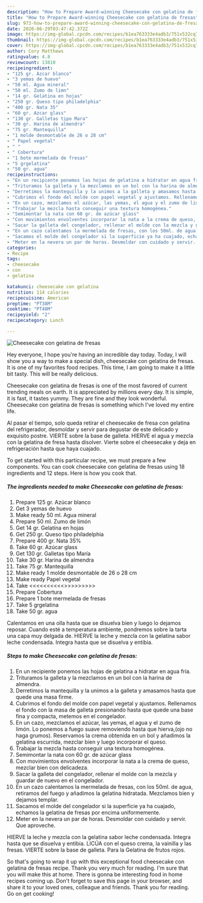 ```yaml
---
description: "How to Prepare Award-winning Cheesecake con gelatina de fresas"
title: "How to Prepare Award-winning Cheesecake con gelatina de fresas"
slug: 973-how-to-prepare-award-winning-cheesecake-con-gelatina-de-fresas
date: 2020-06-29T03:47:42.372Z
image: https://img-global.cpcdn.com/recipes/b1ea763333e4adb3/751x532cq70/cheesecake-con-gelatina-de-fresas-foto-principal.jpg
thumbnail: https://img-global.cpcdn.com/recipes/b1ea763333e4adb3/751x532cq70/cheesecake-con-gelatina-de-fresas-foto-principal.jpg
cover: https://img-global.cpcdn.com/recipes/b1ea763333e4adb3/751x532cq70/cheesecake-con-gelatina-de-fresas-foto-principal.jpg
author: Cory Matthews
ratingvalue: 4.8
reviewcount: 13810
recipeingredient:
- "125 gr. Azcar blanco"
- "3 yemas de huevo"
- "50 ml. Agua mineral"
- "50 ml. Zumo de limn"
- "14 gr. Gelatina en hojas"
- "250 gr. Queso tipo philadelphia"
- "400 gr. Nata 35"
- "60 gr. Azcar glass"
- "130 gr. Galletas tipo Mara"
- "30 gr. Harina de almendra"
- "75 gr. Mantequilla"
- "1 molde desmontable de 26 o 28 cm"
- " Papel vegetal"
- " "
- " Cobertura"
- "1 bote mermelada de fresas"
- "5 grgelatina"
- "50 gr. agua"
recipeinstructions:
- "En un recipiente ponemos las hojas de gelatina a hidratar en agua fría."
- "Trituramos la galleta y la mezclamos en un bol con la harina de almendra."
- "Derretimos la mantequilla y la unimos a la galleta y amasamos hasta que quede una masa firme."
- "Cubrimos el fondo del molde con papel vegetal y ajustamos. Rellenamos el fondo con la masa de galleta presionando hasta que quede una base fina y compacta, metemos en el congelador."
- "En un cazo, mezclamos el azúcar, las yemas, el agua y el zumo de limón. Lo ponemos a fuego suave removiendo hasta que hierva,(ojo no haga grumos). Reservamos la crema obtenida en un bol y añadimos la gelatina escurrida, mezclar bien y luego incorporar el queso."
- "Trabajar la mezcla hasta conseguir una textura homogénea."
- "Semimontar la nata con 60 gr. de azúcar glass"
- "Con movimientos envolventes incorporar la nata a la crema de queso, mezclar bien con delicadeza."
- "Sacar la galleta del congelador, rellenar el molde con la mezcla y guardar de nuevo en el congelador."
- "En un cazo calentamos la mermelada de fresas, con los 50ml. de agua, retiramos del fuego y añadimos la gelatina hidratada. Mezclamos bien y dejamos templar."
- "Sacamos el molde del congelador si la superficie ya ha cuajado, echamos la gelatina de fresas por encima uniformemente."
- "Meter en la nevera un par de horas. Desmoldar con cuidado y servir. Que aproveche."
categories:
- Recipe
tags:
- cheesecake
- con
- gelatina

katakunci: cheesecake con gelatina 
nutrition: 114 calories
recipecuisine: American
preptime: "PT38M"
cooktime: "PT40M"
recipeyield: "2"
recipecategory: Lunch

---
```



![Cheesecake con gelatina de fresas](https://img-global.cpcdn.com/recipes/b1ea763333e4adb3/751x532cq70/cheesecake-con-gelatina-de-fresas-foto-principal.jpg)

Hey everyone, I hope you're having an incredible day today. Today, I will show you a way to make a special dish, cheesecake con gelatina de fresas. It is one of my favorites food recipes. This time, I am going to make it a little bit tasty. This will be really delicious.

Cheesecake con gelatina de fresas is one of the most favored of current trending meals on earth. It is appreciated by millions every day. It is simple, it is fast, it tastes yummy. They are fine and they look wonderful. Cheesecake con gelatina de fresas is something which I've loved my entire life.

Al pasar el tiempo, solo queda retirar el cheesecake de fresa con gelatina del refrigerador, desmoldar y servir para degustar de este delicado y exquisito postre. VIERTE sobre la base de galleta. HIERVE el agua y mezcla con la gelatina de fresa hasta disolver. Vierte sobre el cheesecake y deja en refrigeración hasta que haya cuajado.


To get started with this particular recipe, we must prepare a few components. You can cook cheesecake con gelatina de fresas using 18 ingredients and 12 steps. Here is how you cook that.

<!--inarticleads1-->

##### The ingredients needed to make Cheesecake con gelatina de fresas:

1. Prepare 125 gr. Azúcar blanco
1. Get 3 yemas de huevo
1. Make ready 50 ml. Agua mineral
1. Prepare 50 ml. Zumo de limón
1. Get 14 gr. Gelatina en hojas
1. Get 250 gr. Queso tipo philadelphia
1. Prepare 400 gr. Nata 35%
1. Take 60 gr. Azúcar glass
1. Get 130 gr. Galletas tipo María
1. Take 30 gr. Harina de almendra
1. Take 75 gr. Mantequilla
1. Make ready 1 molde desmontable de 26 o 28 cm
1. Make ready  Papel vegetal
1. Take  &lt;&lt;&lt;&lt;&lt;&lt;&lt;&lt;&lt;&lt;&gt;&gt;&gt;&gt;&gt;&gt;&gt;&gt;&gt;
1. Prepare  Cobertura
1. Prepare 1 bote mermelada de fresas
1. Take 5 grgelatina
1. Take 50 gr. agua


Calentamos en una olla hasta que se disuelva bien y luego lo dejamos reposar. Cuando esté a temperatura ambiente, pondremos sobre la tarta una capa muy delgada de. HIERVE la leche y mezcla con la gelatina sabor leche condensada. Integra hasta que se disuelva y entibia. 

<!--inarticleads2-->

##### Steps to make Cheesecake con gelatina de fresas:

1. En un recipiente ponemos las hojas de gelatina a hidratar en agua fría.
1. Trituramos la galleta y la mezclamos en un bol con la harina de almendra.
1. Derretimos la mantequilla y la unimos a la galleta y amasamos hasta que quede una masa firme.
1. Cubrimos el fondo del molde con papel vegetal y ajustamos. Rellenamos el fondo con la masa de galleta presionando hasta que quede una base fina y compacta, metemos en el congelador.
1. En un cazo, mezclamos el azúcar, las yemas, el agua y el zumo de limón. Lo ponemos a fuego suave removiendo hasta que hierva,(ojo no haga grumos). Reservamos la crema obtenida en un bol y añadimos la gelatina escurrida, mezclar bien y luego incorporar el queso.
1. Trabajar la mezcla hasta conseguir una textura homogénea.
1. Semimontar la nata con 60 gr. de azúcar glass
1. Con movimientos envolventes incorporar la nata a la crema de queso, mezclar bien con delicadeza.
1. Sacar la galleta del congelador, rellenar el molde con la mezcla y guardar de nuevo en el congelador.
1. En un cazo calentamos la mermelada de fresas, con los 50ml. de agua, retiramos del fuego y añadimos la gelatina hidratada. Mezclamos bien y dejamos templar.
1. Sacamos el molde del congelador si la superficie ya ha cuajado, echamos la gelatina de fresas por encima uniformemente.
1. Meter en la nevera un par de horas. Desmoldar con cuidado y servir. Que aproveche.


HIERVE la leche y mezcla con la gelatina sabor leche condensada. Integra hasta que se disuelva y entibia. LICÚA con el queso crema, la vainilla y las fresas. VIERTE sobre la base de galleta. Para la Gelatina de frutos rojos. 

So that's going to wrap it up with this exceptional food cheesecake con gelatina de fresas recipe. Thank you very much for reading. I'm sure that you will make this at home. There is gonna be interesting food in home recipes coming up. Don't forget to save this page in your browser, and share it to your loved ones, colleague and friends. Thank you for reading. Go on get cooking!
